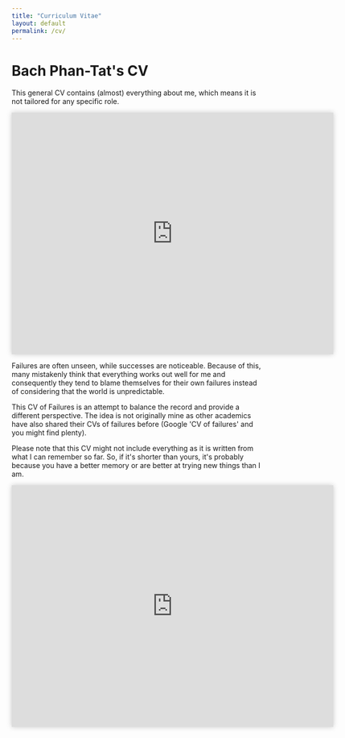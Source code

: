 ```yaml
---
title: "Curriculum Vitae"
layout: default
permalink: /cv/
---
```


# Bach Phan-Tat's CV

This general CV contains (almost) everything about me, which means it is not tailored for any specific role.

<iframe src="https://drive.google.com/file/d/19woS9htcB_9ryTD797sgu1C2fp-w51Wo/preview" 
width="640" 
height="480" 
allow="autoplay" 
style="border: none; box-shadow: 0px 0px 10px rgba(0,0,0,0.2);" >
</iframe>

Failures are often unseen, while successes are noticeable. Because of this, many mistakenly think that everything works out well for me and consequently they tend to blame themselves for their own failures instead of considering that the world is unpredictable. 

This CV of Failures is an attempt to balance the record and provide a different perspective. The idea is not originally mine as other academics have also shared their CVs of failures before (Google 'CV of failures' and you might find plenty).

Please note that this CV might not include everything as it is written from what I can remember so far. So, if it's shorter than yours, it's probably because you have a better memory or are better at trying new things than I am.

<iframe src="https://drive.google.com/file/d/1NveKGGHLF9wS4ipc6B2Ol9zoknxt22Sy/preview" 
width="640" 
height="480" 
allow="autoplay"
style="border: none; box-shadow: 0px 0px 10px rgba(0,0,0,0.2);" >
</iframe>